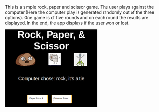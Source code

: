  This is a simple rock, paper and scissor game. The user plays against the computer (Here the computer play is generated randomly out of the three options). One game is of five rounds and on each round the results are displayed. In the end, the app displays if the user won or lost. 
 
 
 <img src = "images/rps.png" width = "300" align="center" >
